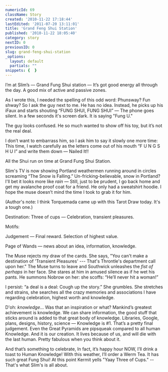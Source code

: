```yaml
---
numericId: 69
className: Story
created: '2010-11-22 17:18:44'
lastEdited: '2011-07-20 13:11:01'
title: 'Grand Feng Shui Station'
published: '2010-11-22 18:05:40'
category: story
nextID: 0
previousID: 0
slug: grand-feng-shui-station
_options:
  layout: default
  partials: ""
snippets: {  }
---
```

I’m at Slim’s — Grand Fung Shui station — It’s got good energy all through the day. A good mix of active and passive zones.

As I wrote this, I needed the spelling of this odd word: Phunsway? Fun shway? So I ask the guy next to me. He has no idea. Instead, he picks up his iFaux and starts shouting “FUNG SHUI, FUNG SHUI” — The phone goes silent. In a few seconds it's screen dark. It is saying "Fung U."

The guy looks confused. He so much wanted to show off his toy, but it’s not the real deal.

I don’t want to embarrass him, so I ask him to say it slowly one more time: This time, I watch carefully as the letters come out of his mouth “F U N G S H U I” and write them down — Nailed It!!

All the Shui run on time at Grand Fung Shui Station.

Slim's TV is now showing Portland weathermen running around in circles screaming “The Snow is Falling.” Un-fricking-believable, snow in Portland? I'll bet it looks more like _rain_ — Still, just to be prudent, I go back home and get my avalanche proof coat for a friend. He only had a sweatshirt hoodie. I hope the muse doesn’t mind the time I took to grab it for him.

(Author's note: I think Torquemada came up with this Tarot Draw today. It's a tough one.)

Destination: Three of cups — Celebration, transient pleasures.

Motifs:

Judgement — Final reward. Selection of highest value.

Page of Wands — news about an idea, information, knowledge.

The Muse rejects my draw of the cards. She says, "You can't make a destination of 'Transient Pleasures' --- That's Throntle's department call upon her." The Muse turns to leave and Southwick unleashes the _fist of perhaps_ in her face. She stares at him in amused silence as if he wet his pants. He summons Nobrow on her: she scoffs: “He’ll never hit a woman!”

I persist: “a deal is a deal: Cough up the story.” She grumbles. She stretches and strains, she searches all the crazy memories and associations I have regarding celebration, highest worth and knowledge.

D'oh: _knowledge_... Was that an inspiration or what? Mankind’s greatest achievement is knowledge. We can share information, the good stuff that sticks around is added to that great body of knowledge. Libraries, Google, plans, designs, history, science — Knowledge is #1. That’s a pretty final judgement. Even the Great Pyramids are pipsqueak compared to all human Knowledge. And it is our creation. It lives because of us, and will die with the last human. Pretty fabulous when you think about it.

And that’s something to celebrate, In fact, it’s happy hour NOW, I’ll drink a toast to Human Knowledge! With this weather, I’ll order a Werm Tea. It has such great Fung Shui! At this point Kermit yells "Yaay Three of Cups." -- That's what Slim's is all about.

